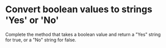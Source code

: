 # Convert boolean values to strings 'Yes' or 'No'

Complete the method that takes a boolean value and return a "Yes" string for true, or a "No" string for false.